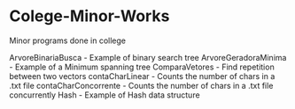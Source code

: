 # Colege-Minor-Works
Minor programs done in college

ArvoreBinariaBusca - Example of binary search tree
ArvoreGeradoraMinima - Example of a Minimum spanning tree
ComparaVetores - Find repetition between two vectors
contaCharLinear - Counts the number of chars in a .txt file
contaCharConcorrente - Counts the number of chars in a .txt file concurrently
Hash - Example of Hash data structure

